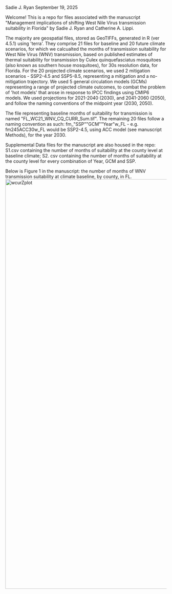 Sadie J. Ryan
September 19, 2025

Welcome! This is a repo for files associated with the manuscript "Management implications of shifting West Nile Virus transmission suitability in Florida" by Sadie J. Ryan and Catherine A. Lippi. 

The majority are geospatial files, stored as GeoTIFFs, generated in R (ver 4.5.1) using 'terra'. They comprise 21 files for baseline and 20 future climate scenarios, for which we calcualted the months of transmission suitability for West Nile Virus (WNV) transmission, based on published estimates of thermal suitability for transmission by Culex quinquefasciatus mosquitoes (also known as southern house mosquitoes), for 30s resolution data, for Florida. For the 20 projected climate scenarios, we used 2 mitigation scenarios - SSP2-4.5 and SSP5-8.5, representing a mitigation and a no-mitigation trajectory. We used 5 general circulation models (GCMs) representing a range of projected climate outcomes, to combat the problem of 'hot models' that arose in response to IPCC findings using CMIP6 models. We used projections for 2021-2040 (2030), and 2041-2060 (2050), and follow the naming conventions of the midpoint year (2030, 2050).  

The file representing baseline months of suitability for transmission is named "FL_WC21_WNV_CQ_CURR_Sum.tif". The remaining 20 files follow a naming convention as such: fm_"SSP""GCM""Year"w_FL - e.g. fm245ACC30w_FL would be SSP2-4.5, using ACC model (see manuscript Methods), for the year 2030. 

Supplemental Data files for the manuscript are also housed in the repo: S1.csv containing the number of months of suitability at the county level at baseline climate; S2. csv containing the number of months of suitability at the county level for every combination of Year, GCM and SSP. 


Below is Figure 1 in the manuscript: the number of months of WNV transmission suitability at climate baseline, by county, in FL. 
<img width="1918" height="1281" alt="wcurZplot" src="https://github.com/user-attachments/assets/edd6485a-b4f4-4da5-bdca-01aae48a9c66" />
